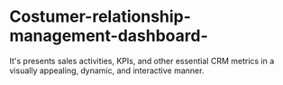 # Costumer-relationship-management-dashboard-
It's presents sales activities, KPIs, and other essential CRM metrics in a visually appealing, dynamic, and interactive manner.
